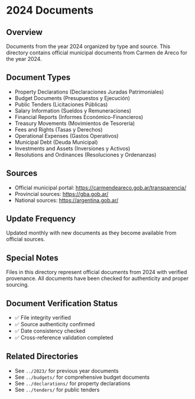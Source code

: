 # 2024 Documents

## Overview
Documents from the year 2024 organized by type and source. This directory contains official municipal documents from Carmen de Areco for the year 2024.

## Document Types
- Property Declarations (Declaraciones Juradas Patrimoniales)
- Budget Documents (Presupuestos y Ejecución)
- Public Tenders (Licitaciones Públicas)
- Salary Information (Sueldos y Remuneraciones)
- Financial Reports (Informes Económico-Financieros)
- Treasury Movements (Movimientos de Tesorería)
- Fees and Rights (Tasas y Derechos)
- Operational Expenses (Gastos Operativos)
- Municipal Debt (Deuda Municipal)
- Investments and Assets (Inversiones y Activos)
- Resolutions and Ordinances (Resoluciones y Ordenanzas)

## Sources
- Official municipal portal: https://carmendeareco.gob.ar/transparencia/
- Provincial sources: https://gba.gob.ar/
- National sources: https://argentina.gob.ar/

## Update Frequency
Updated monthly with new documents as they become available from official sources.

## Special Notes
Files in this directory represent official documents from 2024 with verified provenance. All documents have been checked for authenticity and proper sourcing.

## Document Verification Status
- ✅ File integrity verified
- ✅ Source authenticity confirmed
- ✅ Date consistency checked
- ✅ Cross-reference validation completed

## Related Directories
- See `../2023/` for previous year documents
- See `../budgets/` for comprehensive budget documents
- See `../declarations/` for property declarations
- See `../tenders/` for public tenders
